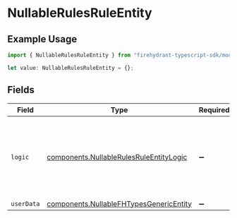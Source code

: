 # NullableRulesRuleEntity

## Example Usage

```typescript
import { NullableRulesRuleEntity } from "firehydrant-typescript-sdk/models/components";

let value: NullableRulesRuleEntity = {};
```

## Fields

| Field                                                                                              | Type                                                                                               | Required                                                                                           | Description                                                                                        |
| -------------------------------------------------------------------------------------------------- | -------------------------------------------------------------------------------------------------- | -------------------------------------------------------------------------------------------------- | -------------------------------------------------------------------------------------------------- |
| `logic`                                                                                            | [components.NullableRulesRuleEntityLogic](../../models/components/nullablerulesruleentitylogic.md) | :heavy_minus_sign:                                                                                 | An unstructured object of key/value pairs describing the logic for applying the rule.              |
| `userData`                                                                                         | [components.NullableFHTypesGenericEntity](../../models/components/nullablefhtypesgenericentity.md) | :heavy_minus_sign:                                                                                 | N/A                                                                                                |